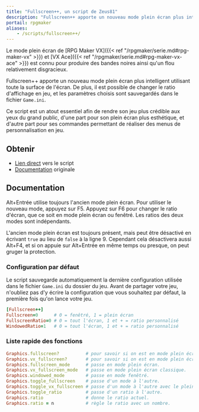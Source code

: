 ```yaml
---
title: "Fullscreen++, un script de Zeus81"
description: "Fullscreen++ apporte un nouveau mode plein écran plus intelligent utilisant toute la surface de l'écran, sur RPG Maker VX et VX Ace. Installez ce script pour améliorer la qualité visuelle de votre jeu."
portail: rpgmaker
aliases:
    - /scripts/fullscreen++/
---
```


Le mode plein écran de [RPG Maker VX]({{< ref "/rpgmaker/serie.md#rpg-maker-vx" >}}) et [VX Ace]({{< ref "/rpgmaker/serie.md#rpg-maker-vx-ace" >}}) est connu pour produire des bandes noires ainsi qu'un flou relativement disgracieux.

Fullscreen++ apporte un nouveau mode plein écran plus intelligent utilisant toute la surface de l'écran. De plus, il est possible de changer le ratio d'affichage en jeu, et les paramètres choisis sont sauvegardés dans le fichier `Game.ini`.

Ce script est un atout essentiel afin de rendre son jeu plus crédible aux yeux du grand public, d'une part pour son plein écran plus esthétique, et d'autre part pour ses commandes permettant de réaliser des menus de personnalisation en jeu.

## Obtenir

- [Lien direct](http://pastebin.com/raw/kc1hzBek) vers le script
- [Documentation](http://pastebin.com/raw/1TQfMnVJ) originale

## Documentation

Alt+Entrée utilise toujours l'ancien mode plein écran. Pour utiliser le nouveau mode, appuyez sur F5. Appuyez sur F6 pour changer le ratio d'écran, que ce soit en mode plein écran ou fenêtré. Les ratios des deux modes sont indépendants.

L'ancien mode plein écran est toujours présent, mais peut être désactivé en écrivant `true` au lieu de `false` à la ligne 9. Cependant cela désactivera aussi Alt+F4, et si on appuie sur Alt+Entrée en même temps ou presque, on peut gruger la protection.

### Configuration par défaut

Le script sauvegarde automatiquement la dernière configuration utilisée dans le fichier `Game.ini` du dossier du jeu. Avant de partager votre jeu, n'oubliez pas d'y écrire la configuration que vous souhaitez par défaut, la première fois qu'on lance votre jeu.

```ruby
[Fullscreen++]
Fullscreen=0      # 0 = fenêtré, 1 = plein écran
FullscreenRatio=0 # 0 = tout l'écran, 1 et + = ratio personnalisé
WindowedRatio=1   # 0 = tout l'écran, 1 et + = ratio personnalisé
```

### Liste rapide des fonctions

```ruby
Graphics.fullscreen?          # pour savoir si on est en mode plein écran ou pas.
Graphics.vx_fullscreen?       # pour savoir si on est en mode plein écran classique.
Graphics.fullscreen_mode      # passe en mode plein écran.
Graphics.vx_fullscreen_mode   # passe en mode plein écran classique.
Graphics.windowed_mode        # passe en mode fenêtré.
Graphics.toggle_fullscreen    # passe d'un mode à l'autre.
Graphics.toggle_vx_fullscreen # passe d'un mode à l'autre avec le plein écran classique.
Graphics.toggle_ratio         # passe d'un ratio à l'autre.
Graphics.ratio                # donne le ratio actuel.
Graphics.ratio = n            # règle le ratio avec un nombre.
```
